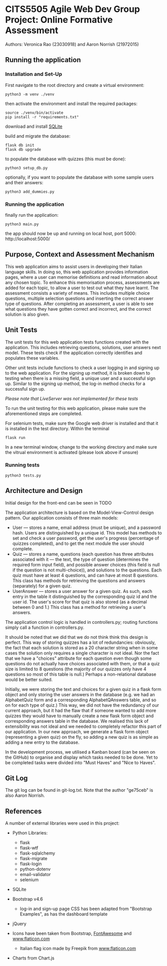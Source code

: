 # CITS5505 Agile Web Dev Group Project: Online Formative Assessment
Authors: Veronica Rao (23030918) and Aaron Norrish (21972015)

## Running the application
### Installation and Set-Up
First navigate to the root directory and create a virtual environment:
```
python3 -m venv ./venv
```

then activate the environment and install the required packages:
```
source ./venv/bin/activate
pip install -r "requirements.txt"
```

download and install [SQLite](http://sqlite.org/download.html)

build and migrate the database:
```
flask db init
flask db upgrade
```

to populate the database with quizzes (this must be done):
```
python3 setup_db.py
```

optionally, if you want to populate the database with some sample users and their answers:
```
python3 add_dummies.py
```

### Running the application
finally run the application:
```
python3 main.py
```

the app should now be up and running on local host, port 5000: http://localhost:5000/

## Purpose, Context and Assessment Mechanism
This web application aims to assist users in developing their Italian language skills. 
In doing so, this web application provides information pages, where a user can memorise definitions and read information about any chosen topic. To enhance this memorisation process, assessments are added for each topic, to allow a user to test out what they have learnt.
The assessment consists a variety of means. This includes multiple choice questions, multiple selection questions and inserting the correct answer type of questions.
After completing an assessment, a user is able to see what questions they have gotten correct and incorrect, and the correct solution is also given.

## Unit Tests
The unit tests for this web application tests functions created with the application. 
This includes retrieving questions, solutions, user answers next model. These tests check if the application correctly identifies and populates these variables.

Other unit tests include functions to check a user logging in and signing up to the web application. For the signing up method, it is broken down to testing when there is a missing field, a unique user and a successful sign up. Similar to the signing up method, the log-in method checks for a successful sign up.

*Please note that LiveServer was not implemented for these tests*

To run the unit testing for this web application, please make sure the aforementioned steps are completed.

For selenium tests, make sure the Google web driver is installed and that it is installed in the test directory.
Within the terminal 
```
flask run
```

In a new terminal window, change to the working directory and make sure the vitrual environment is activated (please look above if unsure)

### Running tests
```
python3 tests.py
```

## Architecture and Design
Initial design for the front-end can be seen in TODO

The application architecture is based on the Model-View-Control design pattern. Our application consists of three main models: 
* User — stores a name, email address (must be unique), and a password hash. Users are distinguished by a unique id. This model has methods to set and check a user password, get the user's progress (percentage of quizzes completed), and to get the next module the user should complete.
* Quiz — stores a name, questions (each question has three attributes associated with it — the text, the type of question (determines the required form input field), and possible answer choices (this field is null if the question is not multi-choice)), and solutions to the questions. Each quiz must have at least 4 questions, and can have at most 8 questions. This class has methods for retrieving the questions and answers (separately) for a given quiz. 
* UserAnswer — stores a user answer for a given quiz. As such, each entry in the table it distinguished by the corresponding quiz id and the user id. The user's score for that quiz is also stored (as a decimal between 0 and 1.) This class has a method for retrieving a user's answers.

The application control logic is handled in controllers.py; routing functions simply call a function in controllers.py.

It should be noted that we did that we do not think think this design is perfect. This way of storing quizzes has a lot of redundancies: obviously, the fact that each solution is stored as a 20 character string when in some cases the solution only requires a single character is not ideal. Nor the fact that we have a "choices" attribute for each question even though some questions do not actually have choices associated with them, or that a quiz size is limited to 8 questions (the majority of our quizzes only have 4 questions so most of this table is null.) Perhaps a non-relational database would be better suited. 

Initially, we were storing the text and choices for a given quiz in a flask form object and only storing the user answers in the database (e.g. we had an AlphabetQuiz form and a corresponding AlphabetQAnswers table, and so on for each type of quiz.) This way, we did not have the redundancy of our current approach, but it had the flaw that if someone wanted to add more quizzes they would have to manually create a new flask form object and corresponding answers table in the database. We realised this lack of extensibility was not ideal and we needed to completely refactor this part of our application. In our new approach, we generate a flask form object (representing a given quiz) on the fly, so adding a new quiz is as simple as adding a new entry to the database.

In the development process, we utilised a Kanban board (can be seen on the GitHub) to organise and display which tasks needed to be done. Yet to be completed tasks were divided into "Must Haves" and "Nice to Haves".

## Git Log
The git log can be found in git-log.txt. Note that the author "ge75ceb" is also Aaron Norrish.

## References
A number of external libraries were used in this project:

* Python Libraries:
    * flask
    * flask-wtf
    * flask-sqlalchemy
    * flask-migrate
    * flask-login
    * python-dotenv
    * email-validator
    * selenium

* SQLite

* Bootstrap v4.6
    * log-in and sign-up page CSS has been adapted from "Bootstrap Examples", as has the dashboard template

* jQuery

* Icons have been taken from Bootstrap, [FontAwesome](https://fontawesome.com/) and www.flaticon.com
    * Italian flag icon made by Freepik from www.flaticon.com

* Charts from Chart.js